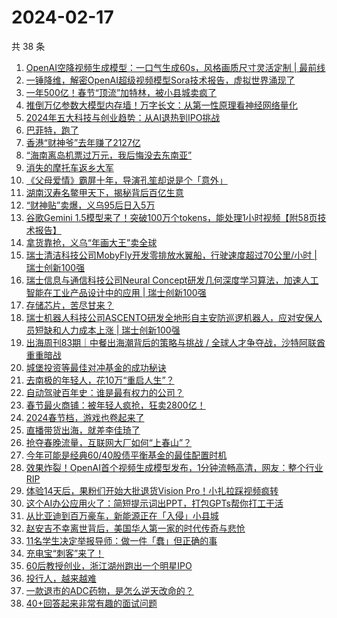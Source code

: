 # 2024-02-17

共 38 条

<!-- BEGIN 36KR -->
<!-- 最后更新时间 2024-02-17 14:07:30 +0800 -->
1. [OpenAI空降视频生成模型：一口气生成60s，风格画质尺寸灵活定制 | 最前线](https://36kr.com/p/2650547758039300)
1. [一锤降维，解密OpenAI超级视频模型Sora技术报告，虚拟世界涌现了](https://36kr.com/p/2651890691244297)
1. [一年500亿！春节“顶流”加特林，被小县城卖疯了](https://36kr.com/p/2651194956561540)
1. [推倒万亿参数大模型内存墙！万字长文：从第一性原理看神经网络量化](https://36kr.com/p/2647879442612486)
1. [2024年五大科技与创业趋势：从AI退热到IPO挑战](https://36kr.com/p/2597372212624004)
1. [​巴菲特，跑了](https://36kr.com/p/2649670459277570)
1. [香港“财神爷”去年赚了2127亿](https://36kr.com/p/2647743637766403)
1. [“海南离岛机票过万元，我后悔没去东南亚”](https://36kr.com/p/2649581787167875)
1. [消失的摩托车返乡大军](https://36kr.com/p/2648229133959430)
1. [《父母爱情》霸屏十年，导演孔笙却说是个「意外」](https://36kr.com/p/2638224884547848)
1. [湖南汉寿名鳖甲天下，揭秘背后百亿生意](https://36kr.com/p/2649384751217801)
1. [“财神贴”卖爆，义乌95后日入5万](https://36kr.com/p/2647902571086086)
1. [谷歌Gemini 1.5模型来了！突破100万个tokens，能处理1小时视频【附58页技术报告】](https://36kr.com/p/2650854374260993)
1. [拿货靠抢，义乌“年画大王”卖全球](https://36kr.com/p/2649318692897033)
1. [瑞士清洁科技公司MobyFly开发零排放水翼船，行驶速度超过70公里/小时 | 瑞士创新100强](https://36kr.com/p/2651899125632261)
1. [瑞士信息与通信科技公司Neural Concept研发几何深度学习算法，加速人工智能在工业产品设计中的应用 | 瑞士创新100强](https://36kr.com/p/2632131011071494)
1. [存储芯片，苦尽甘来？](https://36kr.com/p/2647761426055424)
1. [瑞士机器人科技公司ASCENTO研发全地形自主安防巡逻机器人，应对安保人员短缺和人力成本上涨 | 瑞士创新100强](https://36kr.com/p/2642014526590468)
1. [出海周刊83期｜中餐出海潮背后的策略与挑战 / 全球人才争夺战，沙特阿联酋重重暗战](https://36kr.com/p/2638354024414344)
1. [城堡投资等最佳对冲基金的成功秘诀](https://36kr.com/p/2647847483423881)
1. [去南极的年轻人，花10万“重启人生”？](https://36kr.com/p/2650839471045761)
1. [自动驾驶百年史：谁是最有权力的公司？](https://36kr.com/p/2651027423904009)
1. [春节最火商铺：被年轻人疯抢，狂卖2800亿！](https://36kr.com/p/2649373907222785)
1. [2024春节档，游戏也卷起来了](https://36kr.com/p/2650505023131138)
1. [直播带货出海，就差李佳琦了](https://36kr.com/p/2649606510477574)
1. [抢夺春晚流量，互联网大厂如何“上春山”？](https://36kr.com/p/2649849869859968)
1. [今年可能是经典60/40股债平衡基金的最佳配置时机](https://36kr.com/p/2649261590953089)
1. [效果炸裂！OpenAI首个视频生成模型发布，1分钟流畅高清，网友：整个行业RIP](https://36kr.com/p/2650455497425153)
1. [体验14天后，果粉们开始大批退货Vision Pro！小扎拉踩视频疯转](https://36kr.com/p/2649286622739585)
1. [这个AI办公应用火了：简短提示词出PPT，打包GPTs帮你打工干活](https://36kr.com/p/2649283365503236)
1. [从比亚迪到百万豪车，新能源正在「入侵」小县城](https://36kr.com/p/2649857591840005)
1. [赵安吉不幸离世背后，美国华人第一家的时代传奇与悲怆](https://36kr.com/p/2649759296798981)
1. [11名学生决定举报导师：做一件「蠢」但正确的事](https://36kr.com/p/2638222576008322)
1. [充电宝“刺客”来了！](https://36kr.com/p/2649794569768451)
1. [60后教授创业，浙江湖州跑出一个明星IPO](https://36kr.com/p/2649495506926725)
1. [投行人，越来越难](https://36kr.com/p/2649708241042569)
1. [一款退市的ADC药物，是怎么逆天改命的？](https://36kr.com/p/2649720701452552)
1. [40+回答起来非常有趣的面试问题](https://36kr.com/p/2589887439059593)
<!-- END 36KR -->